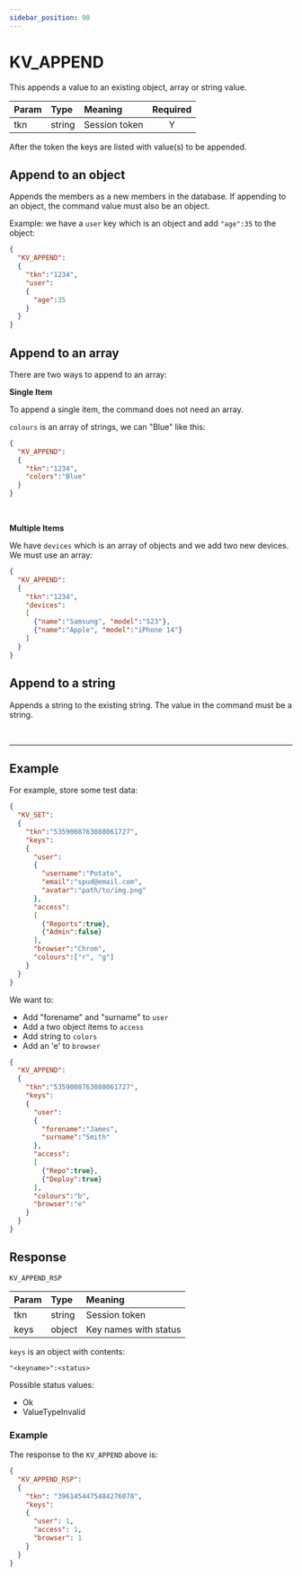 ```yaml
---
sidebar_position: 90
---
```


# KV_APPEND
This appends a value to an existing object, array or string value.

|Param|Type|Meaning|Required|
|:---|:---|:---|:---:|
|tkn|string|Session token|Y|


After the token the keys are listed with value(s) to be appended.


## Append to an object
Appends the members as a new members in the database. If appending to an object, the command value must also be an object.

Example: we have a `user` key which is an object and add `"age":35` to the object:

```json title="Add age to user object"
{
  "KV_APPEND":
  {
    "tkn":"1234",
    "user":
    {
      "age":35
    }
  }
}
```

## Append to an array
There are two ways to append to an array:


**Single Item**

To append a single item, the command does not need an array. 

`colours` is an array of strings, we can "Blue" like this:

```json title="Append single item to array"
{
  "KV_APPEND":
  {
    "tkn":"1234",
    "colors":"Blue"
  }
}
```
<br/>

**Multiple Items**

We have `devices` which is an array of objects and we add two new devices. We must use an array:

```json
{
  "KV_APPEND":
  {
    "tkn":"1234",
    "devices":
    [
      {"name":"Samsung", "model":"S23"},
      {"name":"Apple", "model":"iPhone 14"}
    ]
  }
}
```

## Append to a string
Appends a string to the existing string. The value in the command must be a string.

<br/>
<hr/>

## Example
For example, store some test data:


```json title="Set test data"
{
  "KV_SET":
  {
    "tkn":"5359008763088061727",
    "keys":
    {
      "user":
      {
        "username":"Potato",
        "email":"spud@email.com",
        "avatar":"path/to/img.png"
      },
      "access":
      [
        {"Reports":true},
        {"Admin":false}
      ],
      "browser":"Chrom",
      "colours":["r", "g"]
    }
  }
}
```

We want to:

- Add "forename" and "surname" to `user`
- Add a two object items to `access`
- Add string to `colors`
- Add an 'e' to `browser`


```json title="Append"
{
  "KV_APPEND":
  {
    "tkn":"5359008763088061727",
    "keys":
    {
      "user":
      {
        "forename":"James",
        "surname":"Smith"
      },
      "access":
      [
        {"Repo":true},
        {"Deploy":true}
      ],
      "colours":"b",
      "browser":"e"
    }
  }
}
```


## Response

`KV_APPEND_RSP`

|Param|Type|Meaning|
|:---|:---|:---|
|tkn|string|Session token|
|keys|object|Key names with status|

`keys` is an object with contents:

`"<keyname>":<status>`

Possible status values:

- Ok
- ValueTypeInvalid


### Example
The response to the `KV_APPEND` above is:

```json
{
  "KV_APPEND_RSP":
  {
    "tkn": "3961454475484276078",
    "keys":
    {
      "user": 1,
      "access": 1,
      "browser": 1
    }
  }
}
```


